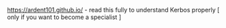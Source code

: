 https://ardent101.github.io/    - read this fully to understand Kerbos properly [ only if you want to become a specialist ]
